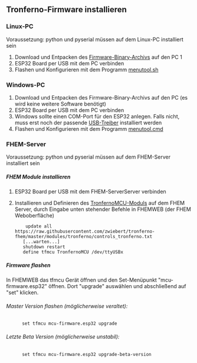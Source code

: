 ## Tronferno-Firmware installieren
  
### Linux-PC

Voraussetzung: python und pyserial müssen auf dem Linux-PC installiert sein

1. Download und Entpacken des [Firmware-Binary-Archivs](https://codeload.github.com/zwiebert/tronferno-mcu-bin/zip/master) auf den PC 1
1. ESP32 Board per USB mit dem PC verbinden
1. Flashen und Konfigurieren mit dem Programm [menutool.sh](menutool-de.md)

   
### Windows-PC
1. Download und Entpacken des Firmware-Binary-Archivs auf den PC (es wird keine weitere Software benötigt)
1. ESP32 Board per USB mit dem PC verbinden
1. Windows sollte einen COM-Port für den ESP32 anlegen. Falls nicht, muss erst noch der passende [USB-Treiber](https://docs.espressif.com/projects/esp-idf/en/latest/esp32/get-started/establish-serial-connection.html) installiert werden 
1. Flashen und Konfigurieren mit dem Programm [menutool.cmd](menutool-de.md)
### FHEM-Server

Voraussetzung: python und pyserial müssen auf dem FHEM-Server installiert sein

##### FHEM Module installieren

1. ESP32 Board per USB mit dem FHEM-ServerServer verbinden
2. Installieren und Definieren des [TronfernoMCU-Moduls](https://github.com/zwiebert/tronferno-fhem/blob/master/README-de.md) auf dem FHEM Server, durch Eingabe unten stehender Befehle in FHEMWEB (der FHEM Weboberfläche)

           update all https://raw.githubusercontent.com/zwiebert/tronferno-fhem/master/modules/tronferno/controls_tronferno.txt
          [...warten...]
          shutdown restart
          define tfmcu TronfernoMCU /dev/ttyUSBx
          
          
##### Firmware flashen

In FHEMWEB das tfmcu Gerät öffnen und den Set-Menüpunkt "mcu-firmware.esp32" öffnen. Dort "upgrade" auswählen und abschließend auf "set" klicken.

###### Master Version flashen (möglicherweise veraltet):

          set tfmcu mcu-firmware.esp32 upgrade

###### Letzte Beta Version (möglicherweise unstabil):

          set tfmcu mcu-firmware.esp32 upgrade-beta-version





